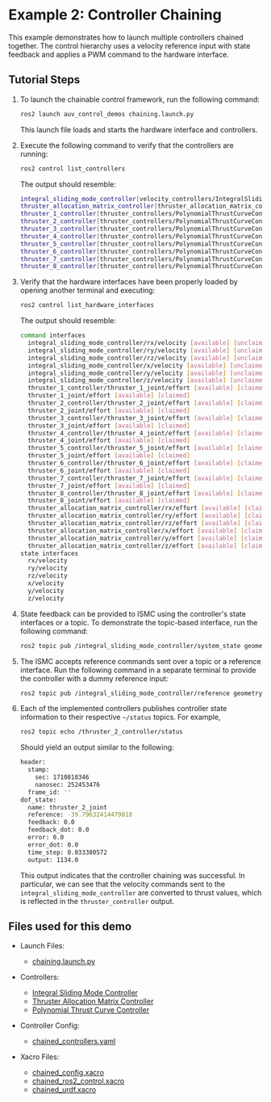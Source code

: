 # Example 2: Controller Chaining

This example demonstrates how to launch multiple controllers chained together.
The control hierarchy uses a velocity reference input with state feedback and
applies a PWM command to the hardware interface.

## Tutorial Steps

1. To launch the chainable control framework, run the following command:

   ```bash
   ros2 launch auv_control_demos chaining.launch.py
   ```

   This launch file loads and starts the hardware interface and controllers.

2. Execute the following command to verify that the controllers are running:

   ```bash
   ros2 control list_controllers
   ```

   The output should resemble:

   ```bash
   integral_sliding_mode_controller[velocity_controllers/IntegralSlidingModeController] active
   thruster_allocation_matrix_controller[thruster_allocation_matrix_controller/ThrusterAllocationMatrixController] active
   thruster_1_controller[thruster_controllers/PolynomialThrustCurveController] active
   thruster_2_controller[thruster_controllers/PolynomialThrustCurveController] active
   thruster_3_controller[thruster_controllers/PolynomialThrustCurveController] active
   thruster_4_controller[thruster_controllers/PolynomialThrustCurveController] active
   thruster_5_controller[thruster_controllers/PolynomialThrustCurveController] active
   thruster_6_controller[thruster_controllers/PolynomialThrustCurveController] active
   thruster_7_controller[thruster_controllers/PolynomialThrustCurveController] active
   thruster_8_controller[thruster_controllers/PolynomialThrustCurveController] active
   ```

3. Verify that the hardware interfaces have been properly loaded by opening
   another terminal and executing:

   ```bash
   ros2 control list_hardware_interfaces
   ```

   The output should resemble:

   ```bash
   command interfaces
     integral_sliding_mode_controller/rx/velocity [available] [unclaimed]
     integral_sliding_mode_controller/ry/velocity [available] [unclaimed]
     integral_sliding_mode_controller/rz/velocity [available] [unclaimed]
     integral_sliding_mode_controller/x/velocity [available] [unclaimed]
     integral_sliding_mode_controller/y/velocity [available] [unclaimed]
     integral_sliding_mode_controller/z/velocity [available] [unclaimed]
     thruster_1_controller/thruster_1_joint/effort [available] [claimed]
     thruster_1_joint/effort [available] [claimed]
     thruster_2_controller/thruster_2_joint/effort [available] [claimed]
     thruster_2_joint/effort [available] [claimed]
     thruster_3_controller/thruster_3_joint/effort [available] [claimed]
     thruster_3_joint/effort [available] [claimed]
     thruster_4_controller/thruster_4_joint/effort [available] [claimed]
     thruster_4_joint/effort [available] [claimed]
     thruster_5_controller/thruster_5_joint/effort [available] [claimed]
     thruster_5_joint/effort [available] [claimed]
     thruster_6_controller/thruster_6_joint/effort [available] [claimed]
     thruster_6_joint/effort [available] [claimed]
     thruster_7_controller/thruster_7_joint/effort [available] [claimed]
     thruster_7_joint/effort [available] [claimed]
     thruster_8_controller/thruster_8_joint/effort [available] [claimed]
     thruster_8_joint/effort [available] [claimed]
     thruster_allocation_matrix_controller/rx/effort [available] [claimed]
     thruster_allocation_matrix_controller/ry/effort [available] [claimed]
     thruster_allocation_matrix_controller/rz/effort [available] [claimed]
     thruster_allocation_matrix_controller/x/effort [available] [claimed]
     thruster_allocation_matrix_controller/y/effort [available] [claimed]
     thruster_allocation_matrix_controller/z/effort [available] [claimed]
   state interfaces
     rx/velocity
     ry/velocity
     rz/velocity
     x/velocity
     y/velocity
     z/velocity
   ```

4. State feedback can be provided to ISMC using the controller's state
   interfaces or a topic. To demonstrate the topic-based interface, run the
   following command:

   ```bash
   ros2 topic pub /integral_sliding_mode_controller/system_state geometry_msgs/msg/Twist
   ```

5. The ISMC accepts reference commands sent over a topic or a reference
   interface. Run the following command in a separate terminal to provide the
   controller with a dummy reference input:

   ```bash
   ros2 topic pub /integral_sliding_mode_controller/reference geometry_msgs/msg/Twist "{linear: {x: 0.5, y: 0.0, z: 0.0}, angular: {x: 0.0, y: 0.0, z: 0.2}}"
   ```

6. Each of the implemented controllers publishes controller state information to
   their respective `~/status` topics. For example,

   ```bash
   ros2 topic echo /thruster_2_controller/status
   ```

   Should yield an output similar to the following:

   ```bash
   header:
     stamp:
       sec: 1710818346
       nanosec: 252453476
     frame_id: ''
   dof_state:
     name: thruster_2_joint
     reference: -39.79632414479818
     feedback: 0.0
     feedback_dot: 0.0
     error: 0.0
     error_dot: 0.0
     time_step: 0.033380572
     output: 1134.0
   ```

   This output indicates that the controller chaining was successful. In
   particular, we can see that the velocity commands sent to the
   `integral_sliding_mode_controller` are converted to thrust values, which is
   reflected in the `thruster_controller` output.

## Files used for this demo

- Launch Files:
  - [chaining.launch.py](https://github.com/Robotic-Decision-Making-Lab/auv_controllers/blob/develop/auv_control_demos/chained_controllers/launch/chaining.launch.py)

- Controllers:
  - [Integral Sliding Mode Controller](https://github.com/Robotic-Decision-Making-Lab/auv_controllers/tree/develop/velocity_controllers)
  - [Thruster Allocation Matrix Controller](https://github.com/Robotic-Decision-Making-Lab/auv_controllers/tree/develop/thruster_allocation_matrix_controller)
  - [Polynomial Thrust Curve Controller](https://github.com/Robotic-Decision-Making-Lab/auv_controllers/tree/develop/thruster_controllers)

- Controller Config:
  - [chained_controllers.yaml](https://github.com/Robotic-Decision-Making-Lab/auv_controllers/blob/develop/auv_control_demos/chained_controllers/config/chained_controllers.yaml)

- Xacro Files:
  - [chained_config.xacro](https://github.com/Robotic-Decision-Making-Lab/auv_controllers/blob/develop/auv_control_demos/chained_controllers/xacro/chained_config.xacro)
  - [chained_ros2_control.xacro](https://github.com/Robotic-Decision-Making-Lab/auv_controllers/blob/develop/auv_control_demos/chained_controllers/xacro/chained_ros2_control.xacro)
  - [chained_urdf.xacro](https://github.com/Robotic-Decision-Making-Lab/auv_controllers/blob/develop/auv_control_demos/chained_controllers/xacro/chained_urdf.xacro)
